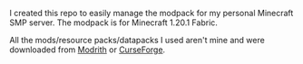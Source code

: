 I created this repo to easily manage the modpack for my personal Minecraft SMP server. The modpack is for Minecraft 1.20.1 Fabric.


All the mods/resource packs/datapacks I used aren't mine and were downloaded from [Modrith](https://modrinth.com) or [CurseForge](https://curseforge.com).

